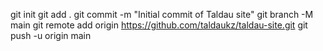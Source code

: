 git init
git add .
git commit -m "Initial commit of Taldau site"
git branch -M main
git remote add origin https://github.com/taldaukz/taldau-site.git
git push -u origin main
